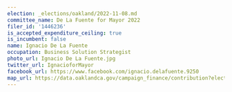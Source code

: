 ```yaml
---
election: _elections/oakland/2022-11-08.md
committee_name: De La Fuente for Mayor 2022
filer_id: '1446236'
is_accepted_expenditure_ceiling: true
is_incumbent: false
name: Ignacio De La Fuente
occupation: Business Solution Strategist
photo_url: Ignacio De La Fuente.jpg
twitter_url: IgnacioforMayor
facebook_url: https://www.facebook.com/ignacio.delafuente.9250
map_url: https://data.oaklandca.gov/campaign_finance/contribution?electionYear=2022&candidates=1446236&since=2020-02-22&until=2022-06-30
---
```

